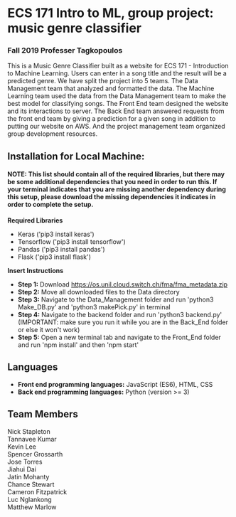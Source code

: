 # ECS 171 Intro to ML, group project: music genre classifier
### Fall 2019 Professer Tagkopoulos
This is a Music Genre Classifier built as a website for ECS 171 - Introduction to Machine Learning.
Users can enter in a song title and the result will be a predicted genre. We have split the project into 5 teams. The Data Management team that analyzed and formatted the data. The Machine Learning team used the data from the Data Management team to make the best model for classifying songs. The Front End team designed the website and its interactions to server. The Back End team answered requests from the front end team by giving a prediction for a given song in addition to putting our website on AWS. And the project management team organized group development resources.

## Installation for Local Machine:
#### NOTE: This list should contain all of the required libraries, but there may be some additional dependencies that you need in order to run this.  If your terminal indicates that you are missing another dependency during this setup, please download the missing dependencies it indicates in order to complete the setup.
**Required Libraries**

* Keras ('pip3 install keras')
* Tensorflow ('pip3 install tensorflow')
* Pandas ('pip3 install pandas')
* Flask ('pip3 install flask')

**Insert Instructions**

* **Step 1:** Download https://os.unil.cloud.switch.ch/fma/fma_metadata.zip
* **Step 2:** Move all downloaded files to the Data directory
* **Step 3:** Navigate to the Data_Management folder and run 'python3 Make_DB.py' and 'python3 makePick.py' in terminal
* **Step 4:** Navigate to the backend folder and run 'python3 backend.py' (IMPORTANT: make sure you run it while you are in the Back_End folder or else it won't work)
* **Step 5:** Open a new terminal tab and navigate to the Front_End folder and run 'npm install' and then 'npm start'

## Languages

* **Front end programming languages:** JavaScript (ES6), HTML, CSS
* **Back end programming languages:** Python (version >= 3)

## Team Members
Nick Stapleton<br />
Tannavee Kumar<br />
Kevin Lee<br />
Spencer Grossarth<br />
Jose Torres<br />
Jiahui Dai<br />
Jatin Mohanty<br />
Chance Stewart<br />
Cameron Fitzpatrick<br />
Luc Nglankong<br />
Matthew Marlow<br />










